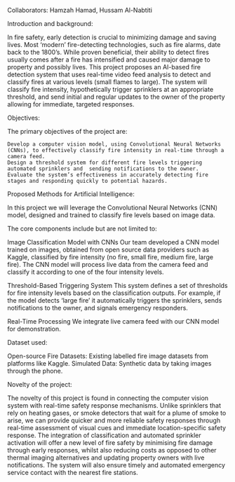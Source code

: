 Collaborators: Hamzah Hamad, Hussam Al-Nabtiti

Introduction and background:

In fire safety, early detection is crucial to minimizing damage and saving lives. Most ‘modern’ fire-detecting technologies, such as fire alarms, date back to the 1800’s. While proven beneficial, their ability to detect fires usually comes after a fire has intensified and caused major damage to property and possibly lives. This project proposes an AI-based fire detection system that uses real-time video feed analysis to detect and classify fires at various levels (small flames to large). The system will classify fire intensity, hypothetically trigger sprinklers at an appropriate threshold, and send initial and regular updates to the owner of the property allowing for immediate, targeted responses.

Objectives: 

  The primary objectives of the project are: 

    Develop a computer vision model, using Convolutional Neural Networks (CNNs), to effectively classify fire intensity in real-time through a camera feed.
    Design a threshold system for different fire levels triggering automated sprinklers and  sending notifications to the owner. 
    Evaluate the system’s effectiveness in accurately detecting fire stages and responding quickly to potential hazards.    

Proposed Methods for Artificial Intelligence:

In this project we will leverage the Convolutional Neural Networks (CNN) model, designed and trained to classify fire levels based on image data. 

The core components include but are not limited to: 

  Image Classification Model with CNNs 
      Our team developed a CNN model trained on images, obtained from open source data providers such as Kaggle, classified by fire intensity (no fire, small fire, medium fire, large fire). 
      The CNN model will process live data from the camera feed and classify it according to one of the four intensity levels. 

  Threshold-Based Triggering System 
      This system defines a set of thresholds for fire intensity levels based on the classification outputs. For example, if the model detects ‘large fire’ it automatically triggers the sprinklers, sends notifications to the owner, and signals emergency responders. 

  Real-Time Processing 
      We integrate live camera feed with our CNN model for demonstration.

Dataset used: 

  Open-source Fire Datasets: Existing labelled fire image datasets from platforms like Kaggle.
  Simulated Data: Synthetic data by taking images through the phone. 

Novelty of the project:

The novelty of this project is found in connecting the computer vision system with real-time safety response mechanisms. Unlike sprinklers that rely on heating gases, or smoke detectors that wait for a plume of smoke to arise, we can provide quicker and more reliable safety responses through real-time assessment of visual cues and immediate location-specific safety response. The integration of classification and automated sprinkler activation will offer a new level of fire safety by minimising fire damage through early responses, whilst also reducing costs as opposed to other thermal imaging alternatives and updating property owners with live notifications. The system will also ensure timely and automated emergency service contact with the nearest fire stations.

